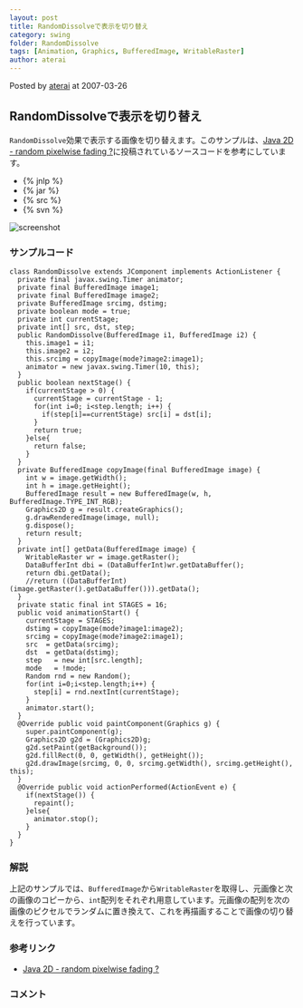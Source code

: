 ```yaml
---
layout: post
title: RandomDissolveで表示を切り替え
category: swing
folder: RandomDissolve
tags: [Animation, Graphics, BufferedImage, WritableRaster]
author: aterai
---
```


Posted by [aterai](http://terai.xrea.jp/aterai.html) at 2007-03-26

## RandomDissolveで表示を切り替え
`RandomDissolve`効果で表示する画像を切り替えます。このサンプルは、[Java 2D - random pixelwise fading ?](https://forums.oracle.com/thread/1270228)に投稿されているソースコードを参考にしています。

- {% jnlp %}
- {% jar %}
- {% src %}
- {% svn %}

<!-- dummy comment line for breaking list -->

![screenshot](https://lh4.googleusercontent.com/_9Z4BYR88imo/TQTRdPqz07I/AAAAAAAAAhM/h3EaItM41Yw/s800/RandomDissolve.png)

### サンプルコード
<pre class="prettyprint"><code>class RandomDissolve extends JComponent implements ActionListener {
  private final javax.swing.Timer animator;
  private final BufferedImage image1;
  private final BufferedImage image2;
  private BufferedImage srcimg, dstimg;
  private boolean mode = true;
  private int currentStage;
  private int[] src, dst, step;
  public RandomDissolve(BufferedImage i1, BufferedImage i2) {
    this.image1 = i1;
    this.image2 = i2;
    this.srcimg = copyImage(mode?image2:image1);
    animator = new javax.swing.Timer(10, this);
  }
  public boolean nextStage() {
    if(currentStage &gt; 0) {
      currentStage = currentStage - 1;
      for(int i=0; i&lt;step.length; i++) {
        if(step[i]==currentStage) src[i] = dst[i];
      }
      return true;
    }else{
      return false;
    }
  }
  private BufferedImage copyImage(final BufferedImage image) {
    int w = image.getWidth();
    int h = image.getHeight();
    BufferedImage result = new BufferedImage(w, h, BufferedImage.TYPE_INT_RGB);
    Graphics2D g = result.createGraphics();
    g.drawRenderedImage(image, null);
    g.dispose();
    return result;
  }
  private int[] getData(BufferedImage image) {
    WritableRaster wr = image.getRaster();
    DataBufferInt dbi = (DataBufferInt)wr.getDataBuffer();
    return dbi.getData();
    //return ((DataBufferInt)(image.getRaster().getDataBuffer())).getData();
  }
  private static final int STAGES = 16;
  public void animationStart() {
    currentStage = STAGES;
    dstimg = copyImage(mode?image1:image2);
    srcimg = copyImage(mode?image2:image1);
    src  = getData(srcimg);
    dst  = getData(dstimg);
    step   = new int[src.length];
    mode   = !mode;
    Random rnd = new Random();
    for(int i=0;i&lt;step.length;i++) {
      step[i] = rnd.nextInt(currentStage);
    }
    animator.start();
  }
  @Override public void paintComponent(Graphics g) {
    super.paintComponent(g);
    Graphics2D g2d = (Graphics2D)g;
    g2d.setPaint(getBackground());
    g2d.fillRect(0, 0, getWidth(), getHeight());
    g2d.drawImage(srcimg, 0, 0, srcimg.getWidth(), srcimg.getHeight(), this);
  }
  @Override public void actionPerformed(ActionEvent e) {
    if(nextStage()) {
      repaint();
    }else{
      animator.stop();
    }
  }
}
</code></pre>

### 解説
上記のサンプルでは、`BufferedImage`から`WritableRaster`を取得し、元画像と次の画像のコピーから、`int`配列をそれぞれ用意しています。元画像の配列を次の画像のピクセルでランダムに置き換えて、これを再描画することで画像の切り替えを行っています。

### 参考リンク
- [Java 2D - random pixelwise fading ?](https://forums.oracle.com/thread/1270228)

<!-- dummy comment line for breaking list -->

### コメント
